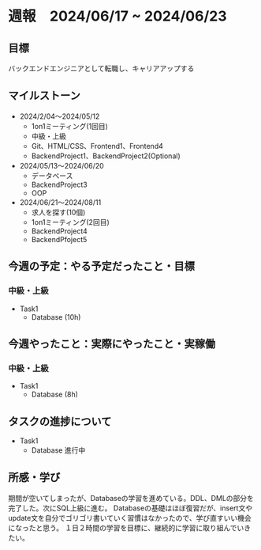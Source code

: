 # 週報　2024/06/17 ~ 2024/06/23

## 目標
バックエンドエンジニアとして転職し、キャリアアップする

## マイルストーン
- 2024/2/04〜2024/05/12
    - 1on1ミーティング(1回目)
    - 中級・上級
    - Git、HTML/CSS、Frontend1、Frontend4
    - BackendProject1、BackendProject2(Optional)
- 2024/05/13〜2024/06/20
    - データベース
    - BackendProject3
    - OOP
- 2024/06/21〜2024/08/11
    - 求人を探す(10個)
    - 1on1ミーティング(2回目)
    - BackendProject4
    - BackendPfoject5

## 今週の予定：やる予定だったこと・目標
### 中級・上級
- Task1
    - Database (10h)

## 今週やったこと：実際にやったこと・実稼働
### 中級・上級
- Task1
   - Database (8h)

## タスクの進捗について
- Task1
    - Database 進行中


## 所感・学び
期間が空いてしまったが、Databaseの学習を進めている。DDL、DMLの部分を完了した。次にSQL上級に進む。
Databaseの基礎はほぼ復習だが、insert文やupdate文を自分でゴリゴリ書いていく習慣はなかったので、学び直すいい機会になったと思う。
１日２時間の学習を目標に、継続的に学習に取り組んでいきたい。
